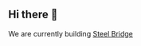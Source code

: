 ## Hi there 👋

We are currently building [Steel Bridge](https://github.com/SteelMobility/.github/wiki)

